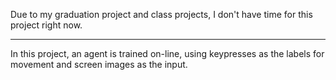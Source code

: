 Due to my graduation project and class projects, I don't have time for this project right now.

***
In this project, an agent is trained on-line, using keypresses as the labels for movement and screen images as the input.
